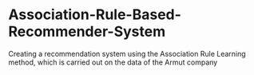 # Association-Rule-Based-Recommender-System
Creating a recommendation system using the Association Rule Learning method, which is carried out on the data of the Armut company
